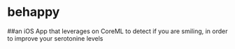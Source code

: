# behappy

##an iOS App that leverages on CoreML to detect if you are smiling, in order to improve your serotonine levels
